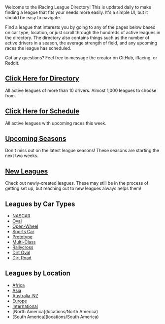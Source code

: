 Welcome to the iRacing League Directory! This is updated daily to make finding a league that fits your needs more
easily. It's a simple UI, but it should be easy to navigate.

Find a league that interests you by going to any of the pages below based on car type, location, or just scroll through
the hundreds of active leagues in the directory. The directory also contains things such as the number of active drivers
in a season, the average strength of field, and any upcoming races the league has scheduled.

Got any questions? Feel free to message the creator on GitHub, iRacing, or Reddit.

## [Click Here for Directory](directory)

All active leagues of more than 10 drivers. Almost 1,000 leagues to choose from.

## [Click Here for Schedule](schedule)

All active leagues with upcoming races this week.

## [Upcoming Seasons](upcoming)

Don't miss out on the latest league seasons! These seasons are starting the next two weeks.


## [New Leagues](new_leagues)

Check out newly-created leagues. These may still be in the process of getting set up, but reaching out to new leagues always helps them!

## Leagues by Car Types

* [NASCAR](types/nascar)   
* [Oval](types/oval)  
* [Open-Wheel](types/openwheel)  
* [Sports Car](types/sportscar)  
* [Prototype](types/prototype)  
* [Multi-Class](types/multiclass)  
* [Rallycross](types/rallycross)  
* [Dirt Oval](types/dirtoval)  
* [Dirt Road](types/dirtroad)  

## Leagues by Location  

* [Africa](locations/Africa)  
* [Asia](locations/Asia)  
* [Australia-NZ](locations/Australia-NZ)  
* [Europe](locations/Europe)  
* [International](locations/International)  
* [North America](locations/North America)  
* [South America](locations/South America)   


